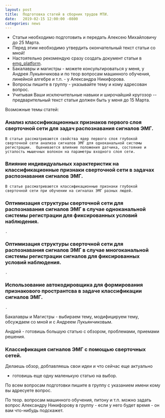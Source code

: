 ```yaml
---
layout: post
title:  Подготовка статей в сборник трудов МТИ.
date:   2019-02-15 12:00:00 -0800
categories: news
---
```


- Статьи необходимо подготовить и передать Алексею Михайловичу до 25 Марта.
- Перед этим необходимо утвердить окончательный текст статьи со мной!
- Настоятельно рекомендую сразу создать документ статьи в [emg_platform](https://github.com/RF-Lab/emg_platform/tree/master/doc).
- Бакалавры и магистры - можете консультироваться у меня, у Андрея Лукьянчикова и по теор вопросам машинного обучения, линейной алгебре и т.п. - у Александра Никифорова. 
- Вопросы пишите в группу - указывайте тему и кому адресован вопрос.
- Учитывая Ваши исключительные навыки и широчайший кругозор -- предварительный текст статьи должен быть у меня до 15 Марта.

Возможные темы статей:

### Анализ классификационных признаков первого слоя сверточной сети для задач распознавания сигналов ЭМГ.
`В статье рассматриваются свойства ядер первого слоя глубокой сверточной сети анализа сигналов ЭМГ для одноканальной системы регистрации. 
Оценивается влияние положения датчика, состояние и усталость мышечных волокон на параметры входного слоя сети.`

### Влияние индивидуальных характеристик на классификационные признаки сверточной сети в задачах распознавания сигналов ЭМГ.
`В статье рассматриваются классификационные признаки глубокой сверточной сети при обучении на сигналах ЭМГ разных людей.`

### Оптимизация структуры сверточной сети для распознавания сигналов ЭМГ в случае одноканальной системы регистрации для фиксированных условий наблюдения.
`.`

### Оптимизация структуры сверточной сети для распознавания сигналов ЭМГ в случае многоканальной системы регистрации сигналов для фиксированных условий наблюдения.
`.`

### Использование автокодировщика для формирования признакового пространтсва в задаче классификации сигналов ЭМГ.
`.`

Бакалавры и Магистры - выбираем тему, модифицируем тему, обсуждаем со мной и с Андреем Лукьянчиковым.

Андрей - готовишь большую статью с обзором, проблемами, приемами решения.
### Классификация сигналов ЭМГ с помощью сверточных сетей.
Делаешь обзор, добпавляешь свои идеи и что сейчас еще актуально
+ готовишь еще одну маленькую статью на выбор.

По всем вопросам подготовки пишите в группу с указанием имени кому вы адресуете вопрос.

По теор. вопросам машинного обучения, питону и т.п. можно задать вопрос Александру Никифорову в группу - если у него будет время - он вам что-нибудь подскажет.
